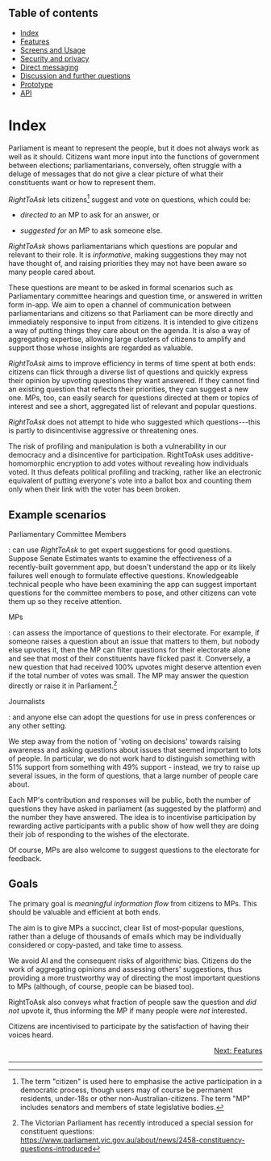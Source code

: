 ## Table of contents
* [Index](https://righttoaskorg.github.io/righttoask-docs/index)
* [Features](https://righttoaskorg.github.io/righttoask-docs/Features)
* [Screens and Usage](https://righttoaskorg.github.io/righttoask-docs/ScreensAndUsage)
* [Security and privacy](https://righttoaskorg.github.io/righttoask-docs/SecurityAndPrivacy)
* [Direct messaging](https://righttoaskorg.github.io/righttoask-docs/DMs)
* [Discussion and further questions](https://righttoaskorg.github.io/righttoask-docs/DiscussionAndFurtherQuestions)
* [Prototype](https://righttoaskorg.github.io/righttoask-docs/Prototype)
* [API](https://righttoaskorg.github.io/righttoask-docs/API)

# Index

Parliament is meant to represent the people, but it does not always work
as well as it should. Citizens want more input into the functions of
government between elections; parliamentarians, conversely, often
struggle with a deluge of messages that do not give a clear picture of 
what their constituents want or how to represent them.

*RightToAsk* lets citizens[^1] suggest and vote on questions, which
could be:

-   *directed to* an MP to ask for an answer, or

-   *suggested for* an MP to ask someone else.

*RightToAsk* shows parliamentarians which questions are popular and
relevant to their role. It is *informative*, making suggestions they may
not have thought of, and raising priorities they may not have been aware
so many people cared about.

These questions are meant to be asked in formal scenarios such as
Parliamentary committee hearings and question time, or answered in
written form in-app. We aim to open a channel of communication between
parliamentarians and citizens so that Parliament can be more directly
and immediately responsive to input from citizens. It is intended to
give citizens a way of putting things they care about on the agenda. It
is also a way of aggregating expertise, allowing large clusters of
citizens to amplify and support those whose insights are regarded as
valuable.

*RightToAsk* aims to improve efficiency in terms of time spent at both
ends: citizens can flick through a diverse list of questions and quickly
express their opinion by upvoting questions they want answered. If they
cannot find an existing question that reflects their priorities, they
can suggest a new one. MPs, too, can easily search for questions
directed at them or topics of interest and see a short, aggregated list
of relevant and popular questions.

*RightToAsk* does not attempt to hide who suggested which
questions---this is partly to disincentivise aggressive or threatening
ones.

The risk of profiling and manipulation is both a vulnerability in our
democracy and a disincentive for participation. RightToAsk uses
additive-homomorphic encryption to add votes without revealing how
individuals voted. It thus defeats political profiling and tracking,
rather like an electronic equivalent of putting everyone's vote into a
ballot box and counting them only when their link with the voter has
been broken.

## Example scenarios

Parliamentary Committee Members

:   can use *RightToAsk* to get expert suggestions for good questions.
    Suppose Senate Estimates wants to examine the effectiveness of a
    recently-built government app, but doesn't understand the app or its
    likely failures well enough to formulate effective questions.
    Knowledgeable technical people who have been examining the app can
    suggest important questions for the committee members to pose, and
    other citizens can vote them up so they receive attention.

MPs

:   can assess the importance of questions to their electorate. For
    example, if someone raises a question about an issue that matters to
    them, but nobody else upvotes it, then the MP can filter questions
    for their electorate alone and see that most of their constituents
    have flicked past it. Conversely, a new question that had received
    100% upvotes might deserve attention even if the total number of
    votes was small. The MP may answer the question directly or raise it
    in Parliament.[^2]

Journalists

:   and anyone else can adopt the questions for use in press conferences
    or any other setting.

We step away from the notion of 'voting on decisions' towards raising
awareness and asking questions about issues that seemed important to
lots of people. In particular, we do not work hard to distinguish
something with 51% support from something with 49% support - instead, we
try to raise up several issues, in the form of questions, that a large
number of people care about.

Each MP's contribution and responses will be public, both the number of
questions they have asked in parliament (as suggested by the platform)
and the number they have answered. The idea is to incentivise
participation by rewarding active participants with a public show of how
well they are doing their job of responding to the wishes of the
electorate.

Of course, MPs are also welcome to suggest questions to the electorate
for feedback.

## Goals

The primary goal is *meaningful information flow* from citizens to MPs.
This should be valuable and efficient at both ends.

The aim is to give MPs a succinct, clear list of most-popular questions,
rather than a deluge of thousands of emails which may be individually
considered or copy-pasted, and take time to assess.

We avoid AI and the consequent risks of algorithmic bias. Citizens do
the work of aggregating opinions and assessing others' suggestions, thus
providing a more trustworthy way of directing the most important
questions to MPs (although, of course, people can be biased too).

RightToAsk also conveys what fraction of people saw the question and
*did not* upvote it, thus informing the MP if many people were *not*
interested.

Citizens are incentivised to participate by the satisfaction of having
their voices heard.


<div style="text-align: right"> <a href="https://righttoaskorg.github.io/righttoask-docs/Features">Next: Features</a> </div>

*****

[^1]: The term "citizen" is used here to emphasise the active
    participation in a democratic process, though users may of course be
    permanent residents, under-18s or other non-Australian-citizens. The
    term "MP" includes senators and members of state legislative bodies.

[^2]: The Victorian Parliament has recently introduced a special session
    for constituent questions:
    <https://www.parliament.vic.gov.au/about/news/2458-constituency-questions-introduced>

